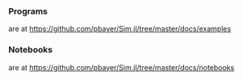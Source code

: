 ### Programs

are at https://github.com/pbayer/Sim.jl/tree/master/docs/examples

### Notebooks

are at https://github.com/pbayer/Sim.jl/tree/master/docs/notebooks
